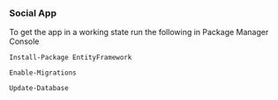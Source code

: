 ### Social App

To get the app in a working state run the following in Package Manager Console

```
Install-Package EntityFramework
```
```
Enable-Migrations
```
```
Update-Database
```

